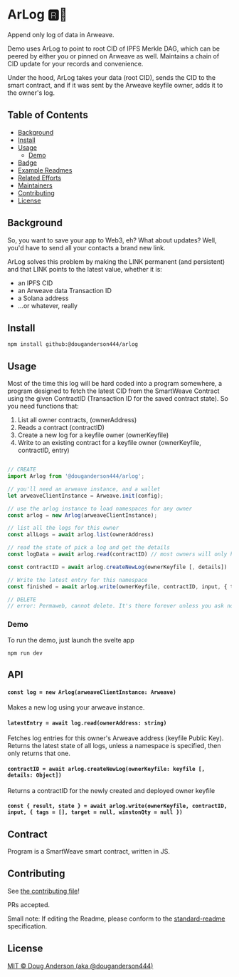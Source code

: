 # ArLog 🆁🌲

Append only log of data in Arweave. 

Demo uses ArLog to point to root CID of IPFS Merkle DAG, which can be peered by either you or pinned on Arweave as well. Maintains a chain of CID update for your records and convenience.

Under the hood, ArLog takes your data (root CID), sends the CID to the smart contract, and if it was sent by the Arweave keyfile owner, adds it to the owner's log.

## Table of Contents

- [Background](#background)
- [Install](#install)
- [Usage](#usage)
	- [Demo](#demo)
- [Badge](#badge)
- [Example Readmes](#example-readmes)
- [Related Efforts](#related-efforts)
- [Maintainers](#maintainers)
- [Contributing](#contributing)
- [License](#license)

## Background

So, you want to save your app to Web3, eh? What about updates? Well, you'd have to send all your contacts a brand new link.

ArLog solves this problem by making the LINK permanent (and persistent) and that LINK points to the latest value, whether it is:

- an IPFS CID
- an Arweave data Transaction ID
- a Solana address
- ...or whatever, really

## Install

```
npm install github:@douganderson444/arlog
```

## Usage

Most of the time this log will be hard coded into a program somewhere, a program designed to fetch the latest CID from the SmartWeave Contract using the given ContractID (Transaction ID for the saved contract state). So you need functions that: 

1. List all owner contracts, (ownerAddress)
2. Reads a contract (contractID)
3. Create a new log for a keyfile owner (ownerKeyfile)
4. Write to an existing contract for a keyfile owner (ownerKeyfile, contractID, entry)

```js

// CREATE
import Arlog from '@douganderson444/arlog';

// you'll need an arweave instance, and a wallet 
let arweaveClientInstance = Arweave.init(config);

// use the arlog instance to load namespaces for any owner
const arlog = new Arlog(arweaveClientInstance); 

// list all the logs for this owner
const allLogs = await arlog.list(ownerAddress)

// read the state of pick a log and get the details
const logData = await arlog.read(contractID) // most owners will only have/need one namespace

const contractID = await arlog.createNewLog(ownerKeyfile [, details])

// Write the latest entry for this namespace
const finished = await arlog.write(ownerKeyfile, contractID, input, { tags = [], target = null, winstonQty = null })

// DELETE
// error: Permaweb, cannot delete. It's there forever unless you ask nodes to remove for you.

```

### Demo

To run the demo, just launch the svelte app

```
npm run dev
```

## API

#### `const log = new Arlog(arweaveClientInstance: Arweave)`

Makes a new log using your arweave instance.


#### `latestEntry = await log.read(ownerAddress: string)`

Fetches log entries for this owner's Arweave address (keyfile Public Key). Returns the latest state of all logs, unless a namespace is specified, then only returns that one.

#### `contractID = await arlog.createNewLog(ownerKeyfile: keyfile [, details: Object])`

Returns a contractID for the newly created and deployed owner keyfile

#### `const { result, state } = await arlog.write(ownerKeyfile, contractID, input, { tags = [], target = null, winstonQty = null })`


## Contract

Program is a SmartWeave smart contract, written in JS.

## Contributing

See [the contributing file](CONTRIBUTING.md)!

PRs accepted.

Small note: If editing the Readme, please conform to the [standard-readme](https://github.com/RichardLitt/standard-readme) specification.



## License

[MIT © Doug Anderson (aka @douganderson444)](./LICENSE)